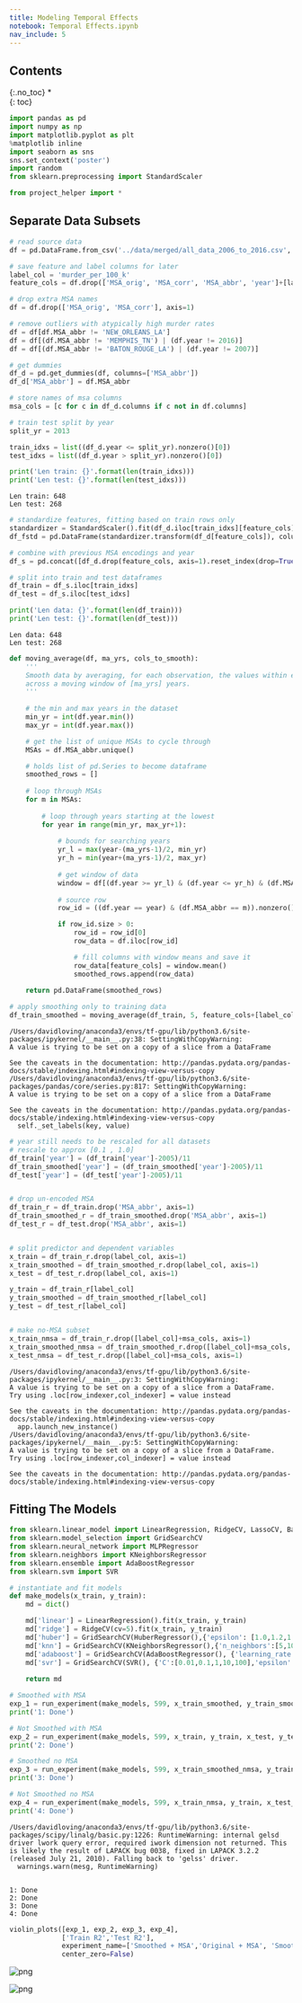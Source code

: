 ```yaml
---
title: Modeling Temporal Effects
notebook: Temporal Effects.ipynb
nav_include: 5
---
```


## Contents
{:.no_toc}
*  
{: toc}



```python
import pandas as pd
import numpy as np
import matplotlib.pyplot as plt
%matplotlib inline
import seaborn as sns
sns.set_context('poster')
import random
from sklearn.preprocessing import StandardScaler
```




```python
from project_helper import *
```


## Separate Data Subsets



```python
# read source data
df = pd.DataFrame.from_csv('../data/merged/all_data_2006_to_2016.csv', index_col=None)
```




```python
# save feature and label columns for later
label_col = 'murder_per_100_k'
feature_cols = df.drop(['MSA_orig', 'MSA_corr', 'MSA_abbr', 'year']+[label_col], axis=1).columns

# drop extra MSA names
df = df.drop(['MSA_orig', 'MSA_corr'], axis=1)
```




```python
# remove outliers with atypically high murder rates
df = df[df.MSA_abbr != 'NEW_ORLEANS_LA']
df = df[(df.MSA_abbr != 'MEMPHIS_TN') | (df.year != 2016)]
df = df[(df.MSA_abbr != 'BATON_ROUGE_LA') | (df.year != 2007)]
```




```python
# get dummies
df_d = pd.get_dummies(df, columns=['MSA_abbr'])
df_d['MSA_abbr'] = df.MSA_abbr

# store names of msa columns
msa_cols = [c for c in df_d.columns if c not in df.columns]

# train test split by year
split_yr = 2013

train_idxs = list((df_d.year <= split_yr).nonzero()[0])
test_idxs = list((df_d.year > split_yr).nonzero()[0])

print('Len train: {}'.format(len(train_idxs)))
print('Len test: {}'.format(len(test_idxs)))
```


    Len train: 648
    Len test: 268




```python
# standardize features, fitting based on train rows only
standardizer = StandardScaler().fit(df_d.iloc[train_idxs][feature_cols])
df_fstd = pd.DataFrame(standardizer.transform(df_d[feature_cols]), columns=feature_cols)

# combine with previous MSA encodings and year
df_s = pd.concat([df_d.drop(feature_cols, axis=1).reset_index(drop=True), df_fstd.reset_index(drop=True)], axis=1)

# split into train and test dataframes
df_train = df_s.iloc[train_idxs]
df_test = df_s.iloc[test_idxs]

print('Len data: {}'.format(len(df_train)))
print('Len test: {}'.format(len(df_test)))
```


    Len data: 648
    Len test: 268




```python
def moving_average(df, ma_yrs, cols_to_smooth):
    '''
    Smooth data by averaging, for each observation, the values within each MSA
    across a moving window of [ma_yrs] years.
    '''
   
    # the min and max years in the dataset
    min_yr = int(df.year.min())
    max_yr = int(df.year.max())

    # get the list of unique MSAs to cycle through
    MSAs = df.MSA_abbr.unique()

    # holds list of pd.Series to become dataframe
    smoothed_rows = []
    
    # loop through MSAs
    for m in MSAs:
        
        # loop through years starting at the lowest
        for year in range(min_yr, max_yr+1):
            
            # bounds for searching years
            yr_l = max(year-(ma_yrs-1)/2, min_yr)
            yr_h = min(year+(ma_yrs-1)/2, max_yr)
            
            # get window of data
            window = df[(df.year >= yr_l) & (df.year <= yr_h) & (df.MSA_abbr == m)][feature_cols]
            
            # source row
            row_id = ((df.year == year) & (df.MSA_abbr == m)).nonzero()[0]

            if row_id.size > 0:
                row_id = row_id[0]
                row_data = df.iloc[row_id]

                # fill columns with window means and save it
                row_data[feature_cols] = window.mean()
                smoothed_rows.append(row_data)
            
    return pd.DataFrame(smoothed_rows)
```




```python
# apply smoothing only to training data
df_train_smoothed = moving_average(df_train, 5, feature_cols+[label_col])
```


    /Users/davidloving/anaconda3/envs/tf-gpu/lib/python3.6/site-packages/ipykernel/__main__.py:38: SettingWithCopyWarning: 
    A value is trying to be set on a copy of a slice from a DataFrame
    
    See the caveats in the documentation: http://pandas.pydata.org/pandas-docs/stable/indexing.html#indexing-view-versus-copy
    /Users/davidloving/anaconda3/envs/tf-gpu/lib/python3.6/site-packages/pandas/core/series.py:817: SettingWithCopyWarning: 
    A value is trying to be set on a copy of a slice from a DataFrame
    
    See the caveats in the documentation: http://pandas.pydata.org/pandas-docs/stable/indexing.html#indexing-view-versus-copy
      self._set_labels(key, value)




```python
# year still needs to be rescaled for all datasets
# rescale to approx [0.1 , 1.0]
df_train['year'] = (df_train['year']-2005)/11
df_train_smoothed['year'] = (df_train_smoothed['year']-2005)/11
df_test['year'] = (df_test['year']-2005)/11


# drop un-encoded MSA
df_train_r = df_train.drop('MSA_abbr', axis=1)
df_train_smoothed_r = df_train_smoothed.drop('MSA_abbr', axis=1)
df_test_r = df_test.drop('MSA_abbr', axis=1)


# split predictor and dependent variables
x_train = df_train_r.drop(label_col, axis=1)
x_train_smoothed = df_train_smoothed_r.drop(label_col, axis=1)
x_test = df_test_r.drop(label_col, axis=1)

y_train = df_train_r[label_col]
y_train_smoothed = df_train_smoothed_r[label_col]
y_test = df_test_r[label_col]


# make no-MSA subset
x_train_nmsa = df_train_r.drop([label_col]+msa_cols, axis=1)
x_train_smoothed_nmsa = df_train_smoothed_r.drop([label_col]+msa_cols, axis=1)
x_test_nmsa = df_test_r.drop([label_col]+msa_cols, axis=1)
```


    /Users/davidloving/anaconda3/envs/tf-gpu/lib/python3.6/site-packages/ipykernel/__main__.py:3: SettingWithCopyWarning: 
    A value is trying to be set on a copy of a slice from a DataFrame.
    Try using .loc[row_indexer,col_indexer] = value instead
    
    See the caveats in the documentation: http://pandas.pydata.org/pandas-docs/stable/indexing.html#indexing-view-versus-copy
      app.launch_new_instance()
    /Users/davidloving/anaconda3/envs/tf-gpu/lib/python3.6/site-packages/ipykernel/__main__.py:5: SettingWithCopyWarning: 
    A value is trying to be set on a copy of a slice from a DataFrame.
    Try using .loc[row_indexer,col_indexer] = value instead
    
    See the caveats in the documentation: http://pandas.pydata.org/pandas-docs/stable/indexing.html#indexing-view-versus-copy


## Fitting The Models



```python
from sklearn.linear_model import LinearRegression, RidgeCV, LassoCV, BayesianRidge, HuberRegressor
from sklearn.model_selection import GridSearchCV
from sklearn.neural_network import MLPRegressor
from sklearn.neighbors import KNeighborsRegressor
from sklearn.ensemble import AdaBoostRegressor
from sklearn.svm import SVR
```




```python
# instantiate and fit models
def make_models(x_train, y_train):
    md = dict()

    md['linear'] = LinearRegression().fit(x_train, y_train)
    md['ridge'] = RidgeCV(cv=5).fit(x_train, y_train)
    md['huber'] = GridSearchCV(HuberRegressor(),{'epsilon': [1.0,1.2,1.4,1.6,1.8]}, n_jobs=-1).fit(x_train, y_train).best_estimator_
    md['knn'] = GridSearchCV(KNeighborsRegressor(),{'n_neighbors':[5,10,20,40]}, n_jobs=-1).fit(x_train, y_train).best_estimator_
    md['adaboost'] = GridSearchCV(AdaBoostRegressor(), {'learning_rate':[0.1,0.3,0.6,1.0]}, n_jobs=-1).fit(x_train, y_train).best_estimator_
    md['svr'] = GridSearchCV(SVR(), {'C':[0.01,0.1,1,10,100],'epsilon':[0.001,0.01,0.1,1,10]}, n_jobs=-1).fit(x_train, y_train)
    
    return md
```




```python
# Smoothed with MSA
exp_1 = run_experiment(make_models, 599, x_train_smoothed, y_train_smoothed, x_test, y_test)
print('1: Done')

# Not Smoothed with MSA
exp_2 = run_experiment(make_models, 599, x_train, y_train, x_test, y_test)
print('2: Done')

# Smoothed no MSA
exp_3 = run_experiment(make_models, 599, x_train_smoothed_nmsa, y_train_smoothed, x_test_nmsa, y_test)
print('3: Done')

# Not Smoothed no MSA
exp_4 = run_experiment(make_models, 599, x_train_nmsa, y_train, x_test_nmsa, y_test)
print('4: Done')
```


    /Users/davidloving/anaconda3/envs/tf-gpu/lib/python3.6/site-packages/scipy/linalg/basic.py:1226: RuntimeWarning: internal gelsd driver lwork query error, required iwork dimension not returned. This is likely the result of LAPACK bug 0038, fixed in LAPACK 3.2.2 (released July 21, 2010). Falling back to 'gelss' driver.
      warnings.warn(mesg, RuntimeWarning)


    1: Done
    2: Done
    3: Done
    4: Done




```python
violin_plots([exp_1, exp_2, exp_3, exp_4],
             ['Train R2','Test R2'],
             experiment_name=['Smoothed + MSA','Original + MSA', 'Smoothed No MSA', 'Original No MSA'],
             center_zero=False)
```



![png](Temporal%20Effects_files/Temporal%20Effects_15_0.png)



![png](Temporal%20Effects_files/Temporal%20Effects_15_1.png)

